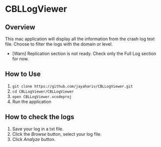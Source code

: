 # CBLLogViewer
## Overview 
This mac application will display all the information from the crash log text file. Choose to filter the logs with the domain or level. 

- [Warn] Replication section is not ready. Check only the Full Log section for now.

## How to Use
1. `git clone https://github.com/jayahariv/CBLLogViewer.git`
2. `cd CBLLogViewer/CBLLogViewer`
3. `open CBLLogViewer.xcodeproj`
4. Run the application


## How to check the logs
1. Save your log in a txt file. 
2. Click the _Browse_ button, select your log file. 
3. Click _Analyze_ button. 
